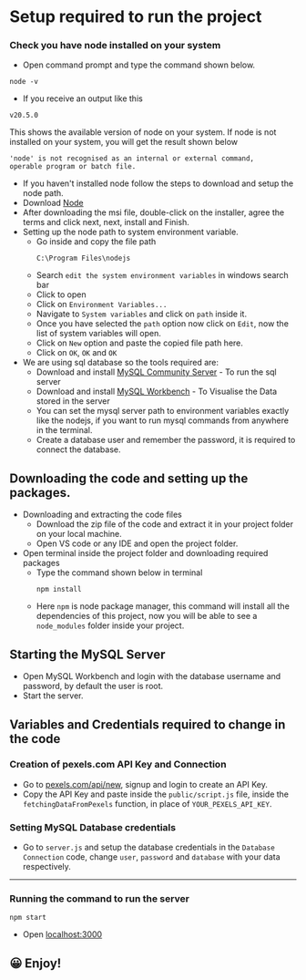 # Setup required to run the project
### Check you have node installed on your system
- Open command prompt and type the command shown below.
```console
node -v
```
- If you receive an output like this
```console
v20.5.0
```
This shows the available version of node on your system. If node is not installed on your system, you will get the result shown below
```console
'node' is not recognised as an internal or external command,
operable program or batch file.
```
- If you haven't installed node follow the steps to download and setup the node path.
- Download [Node](https://nodejs.org/en)
- After downloading the msi file, double-click on the installer, agree the terms and click next, next, install and Finish.
- Setting up the node path to system environment variable.
   - Go inside and copy the file path
     ```console
     C:\Program Files\nodejs
     ```
   - Search `edit the system environment variables` in windows search bar
   - Click to open
   - Click on `Environment Variables...`
   - Navigate to `System variables` and click on `path` inside it.
   - Once you have selected the `path` option now click on `Edit`, now the list of system variables will open.
   - Click on `New` option and paste the copied file path here.
   - Click on `OK`, `OK` and `OK`
- We are using sql database so the tools required are:
  - Download and install [MySQL Community Server](https://dev.mysql.com/downloads/mysql/) - To run the sql server
  - Download and install [MySQL Workbench](https://dev.mysql.com/downloads/workbench/) - To Visualise the Data stored in the server
  - You can set the mysql server path to environment variables exactly like the nodejs, if you want to run mysql commands from anywhere in the terminal.
  - Create a database user and remember the password, it is required to connect the database.

## Downloading the code and setting up the packages.
  - Downloading and extracting the code files
    - Download the zip file of the code and extract it in your project folder on your local machine.
    - Open VS code or any IDE and open the project folder.
  - Open terminal inside the project folder and downloading required packages
    - Type the command shown below in terminal
      ```console
      npm install
      ```
    - Here `npm` is node package manager, this command will install all the dependencies of this project, now you will be able to see a `node_modules` folder inside your project.

## Starting the MySQL Server
- Open MySQL Workbench and login with the database username and password, by default the user is root.
- Start the server.

## Variables and Credentials required to change in the code
### Creation of pexels.com API Key and Connection  
- Go to [pexels.com/api/new](https://www.pexels.com/api/new/), signup and login to create an API Key.
- Copy the API Key and paste inside the `public/script.js` file, inside the `fetchingDataFromPexels` function, in place of `YOUR_PEXELS_API_KEY`.
### Setting MySQL Database credentials
- Go to `server.js` and setup the database credentials in the `Database Connection` code, change `user`, `password` and `database` with your data respectively.

---

### Running the command to run the server
```console
npm start
```
- Open [localhost:3000](http://localhost:3000/)

## 😀 Enjoy!
